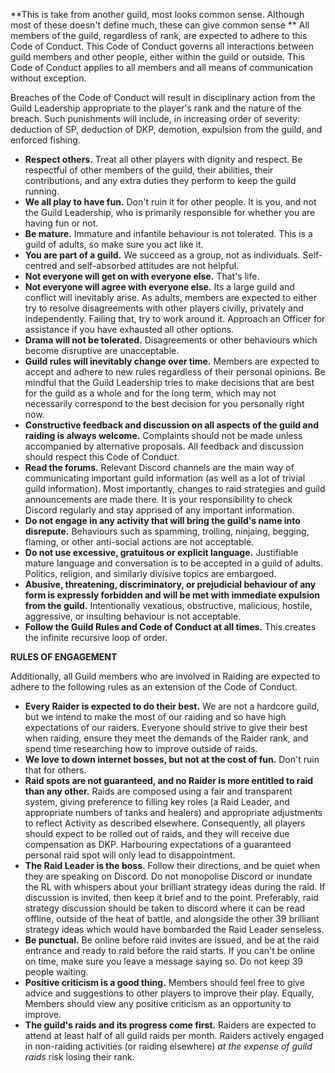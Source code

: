 
**This is take from another guild, most looks common sense. Although most of these doesn't define much, these can give common sense **
All members of the guild, regardless of rank, are expected to adhere to this Code of Conduct. This Code of Conduct governs all interactions between guild members and other people, either within the guild or outside. This Code of Conduct applies to all members and all means of communication without exception.

Breaches of the Code of Conduct will result in disciplinary action from the Guild Leadership appropriate to the player's rank and the nature of the breach. Such punishments will include, in increasing order of severity: deduction of SP, deduction of DKP, demotion, expulsion from the guild, and enforced fishing.

- **Respect others.** Treat all other players with dignity and respect. Be respectful of other members of the guild, their abilities, their contributions, and any extra duties they perform to keep the guild running.
- **We all play to have fun.** Don't ruin it for other people. It is you, and not the Guild Leadership, who is primarily responsible for whether you are having fun or not.
- **Be mature.** Immature and infantile behaviour is not tolerated. This is a guild of adults, so make sure you act like it.
- **You are part of a guild.** We succeed as a group, not as individuals. Self-centred and self-absorbed attitudes are not helpful.
- **Not everyone will get on with everyone else.** That's life.
- **Not everyone will agree with everyone else.** Its a large guild and conflict will inevitably arise. As adults, members are expected to either try to resolve disagreements with other players civilly, privately and independently. Failing that, try to work around it. Approach an Officer for assistance if you have exhausted all other options.
- **Drama will not be tolerated.** Disagreements or other behaviours which become disruptive are unacceptable.
- **Guild rules will inevitably change over time.** Members are expected to accept and adhere to new rules regardless of their personal opinions. Be mindful that the Guild Leadership tries to make decisions that are best for the guild as a whole and for the long term, which may not necessarily correspond to the best decision for you personally right now.
- **Constructive feedback and discussion on all aspects of the guild and raiding is always welcome.** Complaints should not be made unless accompanied by alternative proposals. All feedback and discussion should respect this Code of Conduct.
- **Read the forums.** Relevant Discord channels are the main way of communicating important guild information (as well as a lot of trivial guild information). Most importantly, changes to raid strategies and guild announcements are made there. It is your responsibility to check Discord regularly and stay apprised of any important information.
- **Do not engage in any activity that will bring the guild's name into disrepute.** Behaviours such as spamming, trolling, ninjaing, begging, flaming, or other anti-social actions are not acceptable.
- **Do not use excessive, gratuitous or explicit language.** Justifiable mature language and conversation is to be accepted in a guild of adults. Politics, religion, and similarly divisive topics are embargoed.
- **Abusive, threatening, discriminatory, or prejudicial behaviour of any form is expressly forbidden and will be met with immediate expulsion from the guild.** Intentionally vexatious, obstructive, malicious, hostile, aggressive, or insulting behaviour is not acceptable.
- **Follow the Guild Rules and Code of Conduct at all times.** This creates the infinite recursive loop of order.

**__RULES OF ENGAGEMENT__**

Additionally, all Guild members who are involved in Raiding are expected to adhere to the following rules as an extension of the Code of Conduct.

- **Every Raider is expected to do their best.** We are not a hardcore guild, but we intend to make the most of our raiding and so have high expectations of our raiders. Everyone should strive to give their best when raiding, ensure they meet the demands of the Raider rank, and spend time researching how to improve outside of raids.
- **We love to down internet bosses, but not at the cost of fun.** Don't ruin that for others.
- **Raid spots are not guaranteed, and no Raider is more entitled to raid than any other.** Raids are composed using a fair and transparent system, giving preference to filling key roles (a Raid Leader, and appropriate numbers of tanks and healers) and appropriate adjustments to reflect Activity as described elsewhere. Consequently, all players should expect to be rolled out of raids, and they will receive due compensation as DKP. Harbouring expectations of a guaranteed personal raid spot will only lead to disappointment.
- **The Raid Leader is the boss.** Follow their directions, and be quiet when they are speaking on Discord. Do not monopolise Discord or inundate the RL with whispers about your brilliant strategy ideas during the raid. If discussion is invited, then keep it brief and to the point. Preferably, raid strategy discussion should be taken to discord where it can be read offline, outside of the heat of battle, and alongside the other 39 brilliant strategy ideas which would have bombarded the Raid Leader senseless.
- **Be punctual.** Be online before raid invites are issued, and be at the raid entrance and ready to raid before the raid starts. If you can't be online on time, make sure you leave a message saying so. Do not keep 39 people waiting.
- **Positive criticism is a good thing.** Members should feel free to give advice and suggestions to other players to improve their play. Equally, Members should view any positive criticism as an opportunity to improve.
- **The guild's raids and its progress come first.** Raiders are expected to attend at least half of all guild raids per month. Raiders actively engaged in non-raiding activities (or raiding elsewhere) *at the expense of guild raids* risk losing their rank.
<!--stackedit_data:
eyJoaXN0b3J5IjpbMTMxNTU4Mzc0NSwtNzYyMzE1Njg4XX0=
-->